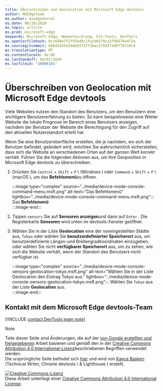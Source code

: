 ```yaml
---
title: Überschreiben von Geolocation mit Microsoft Edge devtools
author: MSEdgeTeam
ms.author: msedgedevrel
ms.date: 08/28/2020
ms.topic: article
ms.prod: microsoft-edge
keywords: Microsoft Edge, Webentwicklung, F12-Tools, DevTools
ms.openlocfilehash: 6cc690e7f2f93448c2facb01f0ca2f9b679a473a
ms.sourcegitcommit: b88d2a55a59db8373ff2bac275d3730977bf19c9
ms.translationtype: MT
ms.contentlocale: de-DE
ms.lasthandoff: 09/01/2020
ms.locfileid: "10986101"
---
```

<!-- Copyright Kayce Basques 

   Licensed under the Apache License, Version 2.0 (the "License");
   you may not use this file except in compliance with the License.
   You may obtain a copy of the License at

       https://www.apache.org/licenses/LICENSE-2.0

   Unless required by applicable law or agreed to in writing, software
   distributed under the License is distributed on an "AS IS" BASIS,
   WITHOUT WARRANTIES OR CONDITIONS OF ANY KIND, either express or implied.
   See the License for the specific language governing permissions and
   limitations under the License.  -->

# Überschreiben von Geolocation mit Microsoft Edge devtools  

Viele Websites nutzen den Standort des Benutzers, um den Benutzern eine wichtigere Benutzererfahrung zu bieten.  So kann beispielsweise eine Wetter Website die lokale Prognose im Bereich eines Benutzers anzeigen, nachdem der Benutzer der Website die Berechtigung für den Zugriff auf den aktuellen Nutzerstandort erteilt hat.  

<!--todo: add link to user location section when available -->  

Wenn Sie eine Benutzeroberfläche erstellen, die je nachdem, wo sich der Benutzer befindet, geändert wird, möchten Sie wahrscheinlich sicherstellen, dass sich die Website an verschiedenen Orten auf der ganzen Welt korrekt verhält.  Führen Sie die folgenden Aktionen aus, um Ihre Geoposition in Microsoft Edge devtools zu überschreiben.  

1.  Drücken Sie `Control` + `Shift` + `P` \ (Windows \) oder `Command` + `Shift` + `P` \ (macOS \), um das **Befehlsmenü**zu öffnen.  
    
    :::image type="complex" source="../media/device-mode-console-command-menu.msft.png" alt-text="Das Befehlsmenü" lightbox="../media/device-mode-console-command-menu.msft.png":::
       Das **Befehlsmenü**  
    :::image-end:::  
    
1.  Tippen `sensors` Sie auf **Sensoren anzeigen**und dann auf `Enter` .  Die Registerkarte **Sensoren** wird unten im devtools-Fenster geöffnet.  
1.  Wählen Sie in der Liste **Geolocation** eine der voreingestellten Städte aus, `Tokyo` oder wählen Sie **benutzerdefinierter Speicherort** aus, um benutzerdefinierte Längen-und Breitengradkoordinaten einzugeben, oder wählen Sie nicht **verfügbarer Speicherort** aus, um zu sehen, wie sich die Website verhält, wenn der Standort des Benutzers nicht verfügbar ist.  
    
    :::image type="complex" source="../media/device-mode-console-sensors-geolocation-tokyo.msft.png" alt-text="Wählen Sie in der Liste Geolocation den Eintrag Tokyo aus." lightbox="../media/device-mode-console-sensors-geolocation-tokyo.msft.png":::
       Wählen Sie `Tokyo` aus der Liste **Geolocation** aus.  
    :::image-end:::  
    
## Kontakt mit dem Microsoft Edge devtools-Team

[!INCLUDE [contact DevTools team note](../includes/contact-devtools-team-note.md)]  

<!-- links -->  

<!--[WebFundamentalsNativeHardwareUserLocationIndex]: /web/fundamentals/native-hardware/user-location/index "User Location"  -->  

> [!NOTE]
> Teile dieser Seite sind Änderungen, die auf der [von Google erstellten und freigegebenen][GoogleSitePolicies] Arbeit basieren und gemäß den in der [Creative Commons Attribution 4,0 International-Lizenz][CCA4IL]beschriebenen Begriffen verwendet werden.  
> Die ursprüngliche Seite befindet sich [hier](https://developers.google.com/web/tools/chrome-devtools/device-mode/geolocation) und wird von [Kayce Basken][KayceBasques] (Technical Writer, Chrome devtools \ & Lighthouse \) erstellt.  

[![Creative Commons-Lizenz][CCby4Image]][CCA4IL]  
Diese Arbeit unterliegt einer [Creative Commons Attribution 4.0 International License][CCA4IL].  

[CCA4IL]: https://creativecommons.org/licenses/by/4.0  
[CCby4Image]: https://i.creativecommons.org/l/by/4.0/88x31.png  
[GoogleSitePolicies]: https://developers.google.com/terms/site-policies  
[KayceBasques]: https://developers.google.com/web/resources/contributors/kaycebasques  
